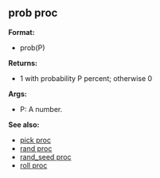 ## prob proc

**Format:**
+   prob(P)
<!-- -->
**Returns:**
+   1 with probability P percent; otherwise 0
<!-- -->
**Args:**
+   P: A number.

**See also:**
+   [pick proc](/ref/proc/pick.md) 
+   [rand proc](/ref/proc/rand.md) 
+   [rand_seed proc](/ref/proc/rand_seed.md) 
+   [roll proc](/ref/proc/roll.md) <!-- -->